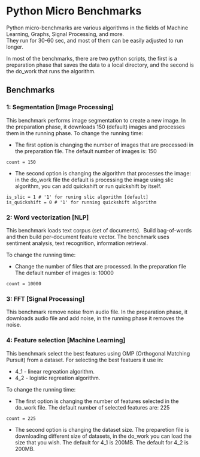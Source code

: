 # Python Micro Benchmarks

Python micro-benchmarks are various algorithms in the fields of Machine Learning, Graphs, Signal Processing, and more.  
They run for 30-60 sec, and most of them can be easily adjusted to run longer.

In most of the benchmarks, there are two python scripts, the first is a preparation phase that saves the data to a local directory, and the second is the do_work that runs the algorithm.


## Benchmarks

### 1: Segmentation [Image Processing]
This benchmark performs image segmentation to create a new image. 
In the preparation phase, it downloads 150 (default) images and processes them in the running phase.
To change the running time:
- The first option is changing the number of images that are processedi in the preparation file. 
The default number of images is: 150
```
count = 150
```
- The second option is changing the algorithm that processes the image: in the do_work file the default is processing the image using slic algorithm, you can add quickshift or run quickshift by itself. 
```
is_slic = 1 # '1' for runing slic algorithm [default]
is_quickshift = 0 # '1' for running quickshift algorithm
```


### 2: Word vectorization [NLP]
This benchmark loads text corpus (set of documents).  Build bag-of-words and then build per-document feature vector. The benchmark uses sentiment analysis, text recognition, information retrieval.

To change the running time:
- Change the number of files that are processed. In the preparation file
The default number of images is: 10000
```
count = 10000
```


### 3: FFT [Signal Processing]
This benchmark remove noise from audio file.
In the preparation phase, it downloads audio file and add noise, in the running phase it removes the noise.


### 4: Feature selection [Machine Learning] 
This benchmark select the best features using OMP (Orthogonal Matching Pursuit) from a dataset. 
For selecting the best featuers it use in: 
- 4_1 - linear regreation algorithm.
- 4_2 - logistic regreation algorithm.

To change the running time:
- The first option is changing the number of features selected in the do_work file.
The default number of selected features are: 225 
```
count = 225
```
- The second option is changing the dataset size. The preparetion file is downloading different size of datasets, in the do_work you can load the size that you wish. 
The default for 4_1  is 200MB.
The default for 4_2  is 200MB.












